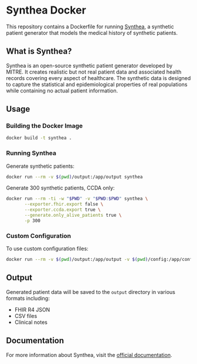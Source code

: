 # Synthea Docker

This repository contains a Dockerfile for running [Synthea](https://synthea.mitre.org/), a synthetic patient generator that models the medical history of synthetic patients.

## What is Synthea?

Synthea is an open-source synthetic patient generator developed by MITRE. It creates realistic but not real patient data and associated health records covering every aspect of healthcare. The synthetic data is designed to capture the statistical and epidemiological properties of real populations while containing no actual patient information.

## Usage

### Building the Docker Image

```bash
docker build -t synthea .
```

### Running Synthea

Generate synthetic patients:

```bash
docker run --rm -v $(pwd)/output:/app/output synthea
```

Generate 300 synthetic patients, CCDA only:

```bash
docker run --rm -ti -w "$PWD" -v "$PWD:$PWD" synthea \
       --exporter.fhir.export false \
       --exporter.ccda.export true \
       --generate.only_alive_patients true \
       -p 300
```


### Custom Configuration

To use custom configuration files:

```bash
docker run --rm -v $(pwd)/output:/app/output -v $(pwd)/config:/app/config synthea
```

## Output

Generated patient data will be saved to the `output` directory in various formats including:
- FHIR R4 JSON
- CSV files
- Clinical notes

## Documentation

For more information about Synthea, visit the [official documentation](https://github.com/synthetichealth/synthea).
